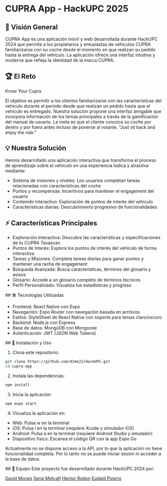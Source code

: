 # CUPRA App - HackUPC 2025

## 🚗 Visión General
CUPRA App es una aplicación móvil y web desarrollada durante HackUPC 2024 que permite a los propietarios y entusiastas de vehículos CUPRA familiarizarse con su coche desde el momento en que realizan su pedido hasta la entrega del vehículo. La aplicación ofrece una interfaz intuitiva y moderna que refleja la identidad de la marca CUPRA.

## 🏆 El Reto
Know Your Cupra

El objetivo es permitir a los clientes familiarizarse con las características del vehículo durante el período desde que realizan un pedido hasta que el vehículo es entregado. Nuestra solución propone una interfaz amigable que incorpora información de los temas principales a través de la gamificación del manual de usuario. La meta es que el cliente conozca su coche por dentro y por fuera antes incluso de ponerse al volante. "Just sit back and enjoy the ride."

## 💡 Nuestra Solución
Hemos desarrollado una aplicación interactiva que transforma el proceso de aprendizaje sobre el vehículo en una experiencia lúdica y atractiva mediante:

- Sistema de misiones y niveles: Los usuarios completan tareas relacionadas con características del coche
- Puntos y recompensas: Incentivos para mantener el engagement del usuario
- Contenido interactivo: Exploración de puntos de interés del vehículo
- Características diarias: Descubrimiento progresivo de funcionalidades

## ⚡ Características Principales
- Exploración Interactiva: Descubre las características y especificaciones de tu CUPRA Tavascan
- Puntos de Interés: Explora los puntos de interés del vehículo de forma interactiva
- Tareas y Misiones: Completa tareas diarias para ganar puntos y mantener una racha de engagement
- Búsqueda Avanzada: Busca características, términos del glosario y avisos
- Glosario: Accede a un glosario completo de términos técnicos
- Perfil Personalizado: Visualiza tus estadísticas y progreso

## 🛠️ Tecnologías Utilizadas
- Frontend: React Native con Expo
- Navegación: Expo Router con navegación basada en archivos
- Estilos: StyleSheet de React Native con soporte para temas claro/oscuro
- Backend: Node.js con Express
- Base de datos: MongoDB con Mongoose
- Autenticación: JWT (JSON Web Tokens)

## 🚀 Instalación y Uso
1. Clona este repositorio:
```bash
git clone https://github.com/d1mo22/HackUPC.git
cd cupra-app
```
2. Instala las dependencias:
```bash
npm install
```
3. Inicia la aplicación:
```bash
npm expo start
```

4. Visualiza la aplicación en:
- Web: Pulsa w en la terminal
- iOS: Pulsa i en la terminal (requiere Xcode y simulador iOS)
- Android: Pulsa a en la terminal (requiere Android Studio y emulador)
- Dispositivo físico: Escanea el código QR con la app Expo Go

Actualmente no se dispone acceso a la API, por lo que la aplicación no tiene funcionalidad completa. Por lo tanto no se puede iniciar sesión ni acceder a la base de datos.

## 👥 Equipo
Este proyecto fue desarrollado durante HackUPC 2024 por:

[David Morais](https://github.com/d1mo22)
[Sergi Metcalf](https://github.com/themethist21)
[Hector Rodon](https://github.com/drodon11)
[Eudald Pizarro](https://github.com/Epc333)
